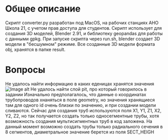 # Общее описание
Скрипт converter.py разработан под MacOS, на рабочих станциях АНО Школа 21, с учетом прав доступа для студентов.
Скрипт использует для создания 3D моделей, Blender 2.91, и библиотеку geopandas для работы с данными gpkg.
При запуске скрипта через run.sh, blender создает 3D модели в "бесшумном" режиме.
Все созданные 3D модели формата obj, хранятся в папке result.

# Вопросы
 Не удалось найти информацию в каких еденицах хранятся значения
 ![Image alt](https://github.com//Sladge17/BConv-gpkg2obj-/master/Screenshoots/Screen1)
 Не удалось найти слой pit, про который говорилось в задании
 Изначально предполагалось, что данные о координатах трубопроводов хнаняться в поле geometry, но значения хранящиеся там для одного id очень близки по значению, и при создании модели сливаются.
 Сейчас для создания труб используются поля X1, Y1, Z1, X2, Y2, Z2, но так получается создать только односегментные трубы, хотя возможность создания мультисигментных труб в код заложена.
 На данный момент возможно создать трубы только радиального сечения в 8 сегментов, диаметральное значение берется из поля SECT_HEIGH